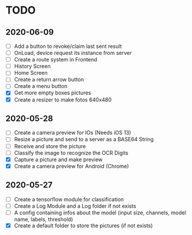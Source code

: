 # TODO

## 2020-06-09

- [ ] Add a button to revoke/claim last sent result
- [ ] OnLoad, device request its instance from server
- [ ] Create a route system in Frontend
- [ ] History Screen
- [ ] Home Screen
- [ ] Create a return arrow button
- [ ] Create a menu button
- [x] Get more empty boxes pictures
- [x] Create a resizer to make fotos 640x480

## 2020-05-28

- [ ] Create a camera preview for IOs (Needs iOS 13)
- [ ] Resize a picture and send to a server as a BASE64 String
- [ ] Receive and store the picture
- [ ] Classify the image to recognize the OCR Digits
- [x] Capture a picture and make preview
- [x] Create a camera preview for Android (Chrome)

## 2020-05-27

- [ ] Create a tensorflow module for classification
- [ ] Create a Log Module and a Log folder if not exists
- [ ] A config containing infos about the model (input size, channels, model name, labels, threshold)
- [x] Create a default folder to store the pictures (if not exists)
